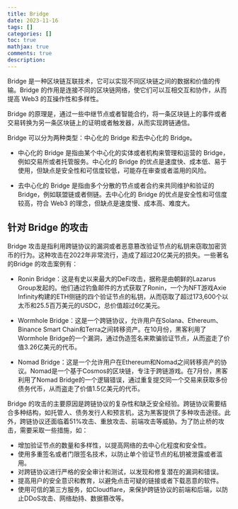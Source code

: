 ```yaml
---
title: Bridge
date: 2023-11-16
tags: []
categories: []
toc: true
mathjax: true
comments: true
description: 
---
```


Bridge 是一种区块链互联技术，它可以实现不同区块链之间的数据和价值的传输。Bridge 的作用是连接不同的区块链网络，使它们可以互相交互和协作，从而提高 Web3 的互操作性和多样性。

Bridge 的原理是，通过一些中继节点或者智能合约，将一条区块链上的事件或者交易转换为另一条区块链上的证明或者触发器，从而实现跨链通信。

Bridge 可以分为两种类型：中心化的 Bridge 和去中心化的 Bridge。

- 中心化的 Bridge 是指由某个中心化的实体或者机构来管理和运营的 Bridge，例如交易所或者托管服务。中心化的 Bridge 的优点是速度快、成本低、易于使用，但缺点是安全性和可信度较低，可能存在审查或者滥用的风险。

- 去中心化的 Bridge 是指由多个分散的节点或者合约来共同维护和验证的 Bridge，例如联盟链或者侧链。去中心化的 Bridge 的优点是安全性和可信度较高，符合 Web3 的理念，但缺点是速度慢、成本高、难度大。

## 针对 Bridge 的攻击


Bridge 攻击是指利用跨链协议的漏洞或者恶意篡改验证节点的私钥来窃取加密货币的行为。这种攻击在2022年非常流行，造成了超过20亿美元的损失。一些著名的Bridge 的攻击案例有：

- Ronin Bridge：这是有史以来最大的DeFi攻击，据称是由朝鲜的Lazarus Group发起的。他们通过钓鱼邮件的方式获取了Ronin，一个为NFT游戏Axie Infinity构建的ETH侧链的四个验证节点的私钥，从而窃取了超过173,600个以太币和25.5百万美元的USDC，总价值超过6亿美元。

- Wormhole Bridge：这是一个跨链协议，允许用户在Solana、Ethereum、Binance Smart Chain和Terra之间转移资产。在10月份，黑客利用了Wormhole Bridge的一个漏洞，通过伪造签名来欺骗验证节点，从而盗走了价值3.26亿美元的代币。

- Nomad Bridge：这是一个允许用户在Ethereum和Nomad之间转移资产的协议。Nomad是一个基于Cosmos的区块链，专注于跨链游戏。在7月份，黑客利用了Nomad Bridge的一个逻辑错误，通过重复提交同一个交易来获取多份债务代币，从而盗走了价值1.5亿美元的代币。

Bridge 的攻击的主要原因是跨链协议的复杂性和缺乏安全经验。跨链协议需要结合多种结构，如托管人、债务发行人和预言机，这为黑客提供了多种攻击途径。此外，跨链协议还面临着51%攻击、重放攻击、前端攻击等威胁。为了防止桥的攻击，需要采取一些措施，如：

- 增加验证节点的数量和多样性，以提高网络的去中心化程度和安全性。
- 使用多重签名或者门限签名技术，以防止单个验证节点的私钥被泄露或者滥用。
- 对跨链协议进行严格的安全审计和测试，以发现和修复潜在的漏洞和错误。
- 提高用户的安全意识和教育，以避免点击可疑的链接或者下载恶意的软件。
- 使用可信的第三方服务，如Cloudflare，来保护跨链协议的前端和后端，以防止DDoS攻击、网络劫持、数据篡改等。

